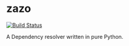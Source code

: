 # zazo

[![Build Status](https://travis-ci.org/pradyunsg/zazo.svg?branch=master)](https://travis-ci.org/pradyunsg/zazo)

A Dependency resolver written in pure Python.
